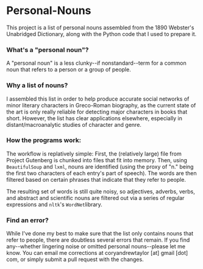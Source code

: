# Personal-Nouns
This project is a list of personal nouns assembled from the 1890 Webster's Unabridged Dictionary, along with the
Python code that I used to prepare it.

### What's a "personal noun"?
A "personal noun" is a less clunky--if nonstandard--term for a common noun that refers to a person or a group of people. 

### Why a list of nouns?
I assembled this list in order to help produce accurate social networks of minor literary characters in Greco-Roman 
biography, as the current state of the art is only really reliable for detecting major characters in books that short.
However, the list has clear applications elsewhere, especially in distant/macroanalytic studies of character and genre.

### How the programs work:
The workflow is replatively simple:
First, the (relatively large) file from Project Gutenberg is chunked into files that fit into memory. 
Then, using ```BeautifulSoup``` and ```lxml```, nouns are identified (using the proxy of "n." being 
the first two characters of each entry's part of speech). The words are then filtered based on certain phrases that 
indicate that they refer to people.

The resulting set of words is still quite noisy, so adjectives, adverbs, verbs, and abstract and scientific nouns are 
filtered out via a series of regular expressions and ```nltk```'s ```WordNet```library.

### Find an error?
While I've done my best to make sure that the list only contains nouns that refer to people, there are doubtless several
errors that remain. If you find any--whether lingering noise or omitted personal nouns--please let me know. You can email 
me corrections at coryandrewtaylor [at] gmail [dot] com, or simply submit a pull request with the changes.
